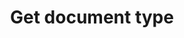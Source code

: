 ---
title: Get document type
excerpt: Find the document type id using the `/document_types` endpoint.
api:
  file: configuration-4.json
  operationId: get-document-type
deprecated: false
hidden: false
metadata:
  title: ''
  description: ''
  robots: index
next:
  description: ''
---